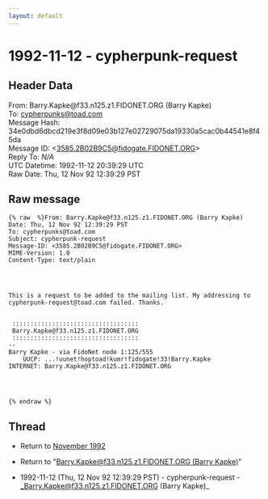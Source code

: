 ```yaml
---
layout: default
---
```


# 1992-11-12 - cypherpunk-request

## Header Data

From: Barry.Kapke<span>@</span>f33.n125.z1.FIDONET.ORG (Barry Kapke)<br>
To: cypherpunks@toad.com<br>
Message Hash: 34e0dbd6dbcd219e3f8d09e03b127e02729075da19330a5cac0b44541e8f45da<br>
Message ID: \<3585.2B02B9C5@fidogate.FIDONET.ORG\><br>
Reply To: _N/A_<br>
UTC Datetime: 1992-11-12 20:39:29 UTC<br>
Raw Date: Thu, 12 Nov 92 12:39:29 PST<br>

## Raw message

```
{% raw  %}From: Barry.Kapke@f33.n125.z1.FIDONET.ORG (Barry Kapke)
Date: Thu, 12 Nov 92 12:39:29 PST
To: cypherpunks@toad.com
Subject: cypherpunk-request
Message-ID: <3585.2B02B9C5@fidogate.FIDONET.ORG>
MIME-Version: 1.0
Content-Type: text/plain




This is a request to be added to the mailing list. My addressing to cypherpunk-request@toad.com failed. Thanks.


 :::::::::::::::::::::::::::::::::::
 Barry.Kapke@f33.n125.z1.FIDONET.ORG
 :::::::::::::::::::::::::::::::::::
--  
Barry Kapke - via FidoNet node 1:125/555
    UUCP: ...!uunet!hoptoad!kumr!fidogate!33!Barry.Kapke
INTERNET: Barry.Kapke@f33.n125.z1.FIDONET.ORG




{% endraw %}
```

## Thread

+ Return to [November 1992](/archive/1992/11)

+ Return to "[Barry.Kapke<span>@</span>f33.n125.z1.FIDONET.ORG (Barry Kapke)](/authors/barry_kapke_at_f33_n125_z1_fidonet_org_barry_kapke_)"

+ 1992-11-12 (Thu, 12 Nov 92 12:39:29 PST) - cypherpunk-request - _Barry.Kapke@f33.n125.z1.FIDONET.ORG (Barry Kapke)_

